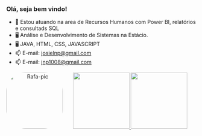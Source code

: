 <div align="left">

### Olá, seja bem vindo!
  
    
  
 </div>


- 💼 Estou atuando na area de Recursos Humanos com Power BI, relatórios e consultads SQL
- 🖥️ Análise e Desenvolvimento de Sistemas na Estácio.
- 🖥️ JAVA, HTML, CSS, JAVASCRIPT
- 📫 E-mail: josielnp@gmail.com
- 📫 E-mail: jnp1008@gmail.com




<div align="center">
  <img align="left" alt="Rafa-pic" height="150" style="border-radius:50px;" src="https://c.tenor.com/AWTRfDyw-JMAAAAd/rock-and-roll-ramones.gif">   
  <a href="https://github.com/josielnp">
  <img height="150em" src="https://github-readme-stats.vercel.app/api?username=josielnp&show_icons=true&theme=highcontrast&include_all_commits=true&count_private=true"/>
  <img height="150em" src="https://github-readme-stats.vercel.app/api/top-langs/?username=josielnp&layout=compact&langs_count=7&theme=highcontrast"/>
   
 </div>
  

